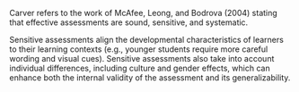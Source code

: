 
Carver refers to the work of McAfee, Leong, and Bodrova (2004) stating that effective assessments are sound, sensitive, and systematic.

Sensitive assessments align the developmental characteristics of learners to their learning contexts (e.g., younger students require more careful wording and visual cues). Sensitive assessments also take into account individual differences, including culture and gender effects, which can enhance both the internal validity of the assessment and its generalizability.
